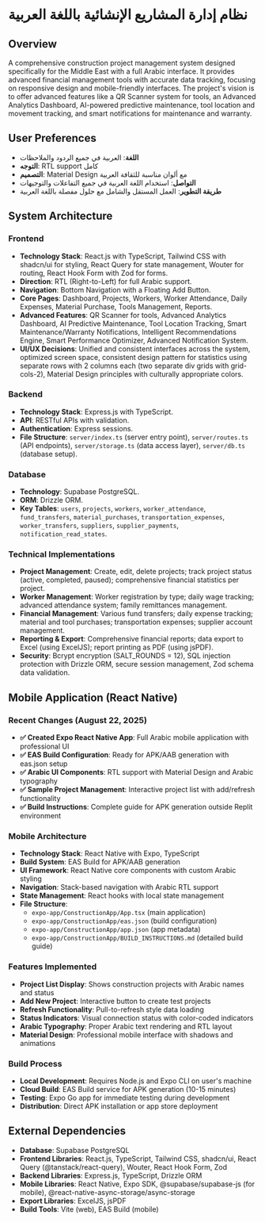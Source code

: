 # نظام إدارة المشاريع الإنشائية باللغة العربية

## Overview
A comprehensive construction project management system designed specifically for the Middle East with a full Arabic interface. It provides advanced financial management tools with accurate data tracking, focusing on responsive design and mobile-friendly interfaces. The project's vision is to offer advanced features like a QR Scanner system for tools, an Advanced Analytics Dashboard, AI-powered predictive maintenance, tool location and movement tracking, and smart notifications for maintenance and warranty.

## User Preferences
- **اللغة**: العربية في جميع الردود والملاحظات
- **التوجه**: RTL support كامل
- **التصميم**: Material Design مع ألوان مناسبة للثقافة العربية
- **التواصل**: استخدام اللغة العربية في جميع التفاعلات والتوجيهات
- **طريقة التطوير**: العمل المستقل والشامل مع حلول مفصلة باللغة العربية

## System Architecture

### Frontend
- **Technology Stack**: React.js with TypeScript, Tailwind CSS with shadcn/ui for styling, React Query for state management, Wouter for routing, React Hook Form with Zod for forms.
- **Direction**: RTL (Right-to-Left) for full Arabic support.
- **Navigation**: Bottom Navigation with a Floating Add Button.
- **Core Pages**: Dashboard, Projects, Workers, Worker Attendance, Daily Expenses, Material Purchase, Tools Management, Reports.
- **Advanced Features**: QR Scanner for tools, Advanced Analytics Dashboard, AI Predictive Maintenance, Tool Location Tracking, Smart Maintenance/Warranty Notifications, Intelligent Recommendations Engine, Smart Performance Optimizer, Advanced Notification System.
- **UI/UX Decisions**: Unified and consistent interfaces across the system, optimized screen space, consistent design pattern for statistics using separate rows with 2 columns each (two separate div grids with grid-cols-2), Material Design principles with culturally appropriate colors.

### Backend
- **Technology Stack**: Express.js with TypeScript.
- **API**: RESTful APIs with validation.
- **Authentication**: Express sessions.
- **File Structure**: `server/index.ts` (server entry point), `server/routes.ts` (API endpoints), `server/storage.ts` (data access layer), `server/db.ts` (database setup).

### Database
- **Technology**: Supabase PostgreSQL.
- **ORM**: Drizzle ORM.
- **Key Tables**: `users`, `projects`, `workers`, `worker_attendance`, `fund_transfers`, `material_purchases`, `transportation_expenses`, `worker_transfers`, `suppliers`, `supplier_payments`, `notification_read_states`.

### Technical Implementations
- **Project Management**: Create, edit, delete projects; track project status (active, completed, paused); comprehensive financial statistics per project.
- **Worker Management**: Worker registration by type; daily wage tracking; advanced attendance system; family remittances management.
- **Financial Management**: Various fund transfers; daily expense tracking; material and tool purchases; transportation expenses; supplier account management.
- **Reporting & Export**: Comprehensive financial reports; data export to Excel (using ExcelJS); report printing as PDF (using jsPDF).
- **Security**: Bcrypt encryption (SALT_ROUNDS = 12), SQL injection protection with Drizzle ORM, secure session management, Zod schema data validation.

## Mobile Application (React Native)

### Recent Changes (August 22, 2025)
- **✅ Created Expo React Native App**: Full Arabic mobile application with professional UI
- **✅ EAS Build Configuration**: Ready for APK/AAB generation with eas.json setup
- **✅ Arabic UI Components**: RTL support with Material Design and Arabic typography
- **✅ Sample Project Management**: Interactive project list with add/refresh functionality
- **✅ Build Instructions**: Complete guide for APK generation outside Replit environment

### Mobile Architecture
- **Technology Stack**: React Native with Expo, TypeScript
- **Build System**: EAS Build for APK/AAB generation
- **UI Framework**: React Native core components with custom Arabic styling
- **Navigation**: Stack-based navigation with Arabic RTL support
- **State Management**: React hooks with local state management
- **File Structure**: 
  - `expo-app/ConstructionApp/App.tsx` (main application)
  - `expo-app/ConstructionApp/eas.json` (build configuration)
  - `expo-app/ConstructionApp/app.json` (app metadata)
  - `expo-app/ConstructionApp/BUILD_INSTRUCTIONS.md` (detailed build guide)

### Features Implemented
- **Project List Display**: Shows construction projects with Arabic names and status
- **Add New Project**: Interactive button to create test projects
- **Refresh Functionality**: Pull-to-refresh style data loading
- **Status Indicators**: Visual connection status with color-coded indicators
- **Arabic Typography**: Proper Arabic text rendering and RTL layout
- **Material Design**: Professional mobile interface with shadows and animations

### Build Process
- **Local Development**: Requires Node.js and Expo CLI on user's machine
- **Cloud Build**: EAS Build service for APK generation (10-15 minutes)
- **Testing**: Expo Go app for immediate testing during development
- **Distribution**: Direct APK installation or app store deployment

## External Dependencies
- **Database**: Supabase PostgreSQL
- **Frontend Libraries**: React.js, TypeScript, Tailwind CSS, shadcn/ui, React Query (@tanstack/react-query), Wouter, React Hook Form, Zod
- **Backend Libraries**: Express.js, TypeScript, Drizzle ORM
- **Mobile Libraries**: React Native, Expo SDK, @supabase/supabase-js (for mobile), @react-native-async-storage/async-storage
- **Export Libraries**: ExcelJS, jsPDF
- **Build Tools**: Vite (web), EAS Build (mobile)